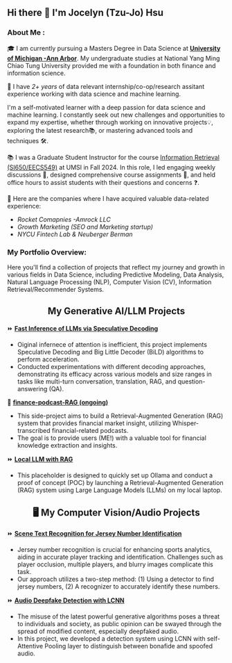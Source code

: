 ## Hi there 👋 I'm Jocelyn (Tzu-Jo) Hsu

### About Me :

🎓 I am currently pursuing a Masters Degree in Data Science at [__University of Michigan -Ann Arbor__](https://lsa.umich.edu/stats/masters_students/mastersprograms/data-science-masters-program.html). My undergraduate studies at National Yang Ming Chiao Tung University provided me with a foundation in both finance and information science.

💼 I have *2+ years* of data relevant internship/co-op/research assitant experience working with data science and machine learning.

I'm a self-motivated learner with a deep passion for data science and machine learning. I constantly seek out new challenges and opportunities to expand my expertise, whether through working on innovative projects💡, exploring the latest research📚, or mastering advanced tools and techniques 🛠️.

📚 I was a Graduate Student Instructor for the course [Information Retrieval (SI650/EECS549)](https://www.si.umich.edu/programs/courses/650) at UMSI in Fall 2024. In this role, I led engaging weekly discussions 💬, designed comprehensive course assignments 📝, and held office hours to assist students with their questions and concerns ❓.

🔭 Here are the companies where I have acquired valuable data-related experience:
 
* *Rocket Comapnies -Amrock LLC*
* *Growth Marketing (SEO and Marketing startup)*
* *NYCU Fintech Lab & Neuberger Berman*

### My Portfolio Overview:

Here you'll find a collection of projects that reflect my journey and growth in various fields in Data Science, including Predictive Modeling, Data Analysis, Natural Language Processing (NLP), Computer Vision (CV), Information Retrieval/Recommender Systems.


<h2 align = "center"> My Generative AI/LLM Projects </h2> 

⏩ [__Fast Inference of LLMs via Speculative Decoding__](https://github.com/tzujohsu/LLM_speculative_decoding_evaluation) 

* Oiginal infernece of attention is inefficient, this project implements Speculative Decoding and Big Little Decoder (BiLD) algorithms to perform acceleration.
* Conducted experimentations with different decoding approaches, demonstrating its efficacy across various models and size ranges in tasks like multi-turn conversation, translation, RAG, and question-answering (QA).

🚧 [__finance-podcast-RAG (ongoing)__](https://github.com/tzujohsu/finance-podcast-RAG) 

* This side-project aims to build a Retrieval-Augmented Generation (RAG) system that provides financial market insight, utilizing Whisper-transcribed financial-related podcasts.
* The goal is to provide users (ME!) with a valuable tool for financial knowledge extraction and insights.

⏩ [__Local LLM with RAG__](https://github.com/tzujohsu/local-llm-RAG) 

* This placeholder is designed to quickly set up Ollama and conduct a proof of concept (POC) by launching a Retrieval-Augmented Generation (RAG) system using Large Language Models (LLMs) on my local laptop.


<h2 align = "center"> 🖥 My Computer Vision/Audio Projects </h2> 

⏩ [__Scene Text Recognition for Jersey Number Identification__](https://github.com/tzujohsu/soccernet-jersey-number-recognition) 
* Jersey number recognition is crucial for enhancing sports analytics, aiding in accurate player tracking and identification. Challenges such as player occlusion, multiple players, and blurry images complicate this task.
* Our approach utilizes a two-step method: (1) Using a detector to find jersey numbers, (2) A recognizer to accurately identify these numbers.

⏩ [__Audio Deepfake Detection with LCNN__](https://github.com/tzujohsu/audio-deepfake-detection)
* The misuse of the latest powerful generative algorithms poses a threat to individuals and society, as public opinion can be swayed through the spread of modified content, especially deepfaked audio. 
* In this project, we developed a detection system using LCNN with self-Attentive Pooling layer to distinguish between bonafide and spoofed audio.

